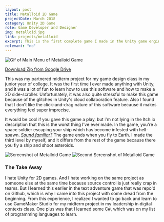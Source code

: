 ```yaml
---
layout: post
title: Metalloid 2D Game
projectDate: March 2018
category: Unity 2D Game
role: Game Developer and Designer
img: metalloid.jpg
link: projects/metalloid
excerpt: This is the first complete game I made in the Unity game engine with a classmate. This was our midterm project for a Game Design course my junior year of university. It's a 2D platformer shooter set in space with alien enemies, and the third level is a side-scrolling asteroids game where the player navigates the ship to the end while dodging and shooting asteroids.
relevant: "no"
---
```


<img src="https://irisoflys.com/img/metalloidmenu.gif" alt="Gif of Main Menu of Metalloid Game" class="img-fluid"/>

<p class="caption"><a href="https://github.com/irisoflys/irisoflys" target="_blank">Download Zip from Google Drive</a></p>

<p>This was my partnered midterm project for my game design class in my junior year of college. It was the first time I ever made anything with Unity, and it was a lot of fun to learn how to use this software and how to make a 2D side-scroller. Unfortunately, it was also quite stressful to make this game because of the glitches in Unity's cloud collaboration feature. Also I found that I don't like the click-and-drag nature of this software because it makes everything feel super imprecise.</p>

<p>It would be cool if you gave this game a play, but I'm not lying in the Itch.io description that this is the worst thing I've ever made. In the game, you're a space soldier escaping your ship which has become infested with hell-spawn. <a href="https://en.wikipedia.org/wiki/Doom_(1993_video_game)" target="_blank" rel="nofollow"><em>Sound familiar?</em></a> The game ends when you fly to Earth. I made the third level by myself, and it differs from the rest of the game because there you fly a ship and shoot asteroids.</p>

<img src="https://irisoflys.com/img/Metalloid2.png" alt="Screenshot of Metalloid Game" class="img-fluid">
<img src="https://irisoflys.com/img/Metalloid3.png" alt="Second Screenshot of Metalloid Game" class="img-fluid">

<h3>The Take Away</h3>

<p>I hate Unity for 2D games. And I hate working on the same project as someone else at the same time because source control is just really crap in teams. But I learned this earlier in the text adventure game that was repo'd on Github, which is why I came into this project with some dread from the beginning. From this experience, I realized I wanted to go back and learn to use GameMaker Studio for my midterm project in my leadership in digital contexts class. One plus was that I learned some C#, which was on my list of programming languages to learn.</p>
